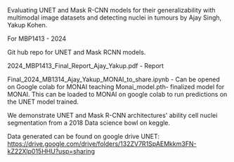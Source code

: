 Evaluating UNET and Mask R-CNN models for their generalizability with multimodal image datasets and detecting nuclei in tumours
by Ajay Singh, Yakup Kohen.

For MBP1413 - 2024 

Git hub repo for UNET and Mask RCNN models.

2024_MBP1413_Final_Report_Ajay_Yakup.pdf - Report

Final_2024_MB1314_Ajay_Yakup_MONAI_to_share.ipynb - Can be opened on Google colab for MONAI teaching
Monai_model.pth- finalized model for MONAI. This can be loaded to MONAI on google colab to run predictions on the UNET model trained. 
	
We demonstrate UNET and Mask R-CNN architectures' ability cell nuclei segmentation from a 2018 Data science bowl on keggle.  

Data generated can be found on google drive
UNET: https://drive.google.com/drive/folders/132ZV7R1SpAEMkkm3FN-kZ22Xlp015HHU?usp=sharing
